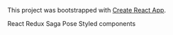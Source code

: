 This project was bootstrapped with [Create React App](https://github.com/facebook/create-react-app).

React
Redux Saga
Pose
Styled components
